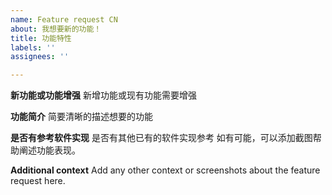 ```yaml
---
name: Feature request CN
about: 我想要新的功能！
title: 功能特性
labels: ''
assignees: ''

---
```


**新功能或功能增强**
新增功能或现有功能需要增强

**功能简介**
简要清晰的描述想要的功能

**是否有参考软件实现**
是否有其他已有的软件实现参考
如有可能，可以添加截图帮助阐述功能表现。

**Additional context**
Add any other context or screenshots about the feature request here.
